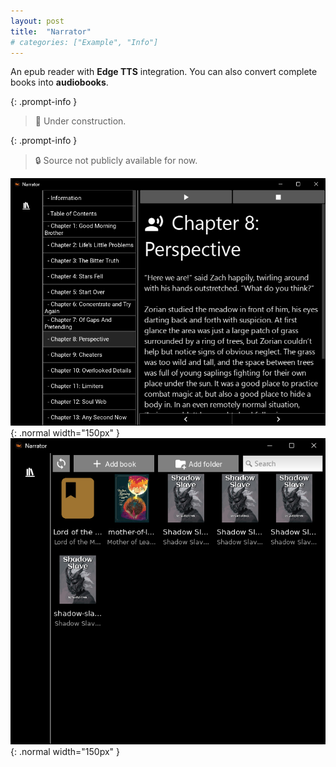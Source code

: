 ```yaml
---
layout: post
title:  "Narrator"
# categories: ["Example", "Info"]
---
```

An epub reader with **Edge TTS** integration. You can also convert complete books into **audiobooks**.

{: .prompt-info }
> 🚧 Under construction.

{: .prompt-info }
> 🔒 Source not publicly available for now.

![](/assets/img/examples/gallery/Narrator/chapter.png){: .normal width="150px" }
![](/assets/img/examples/gallery/Narrator/main.png){: .normal width="150px" }

